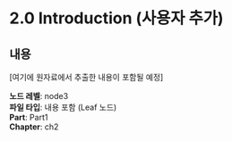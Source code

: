 # 2.0 Introduction (사용자 추가)

## 내용

[여기에 원자료에서 추출한 내용이 포함될 예정]

**노드 레벨**: node3  
**파일 타입**: 내용 포함 (Leaf 노드)  
**Part**: Part1  
**Chapter**: ch2  
